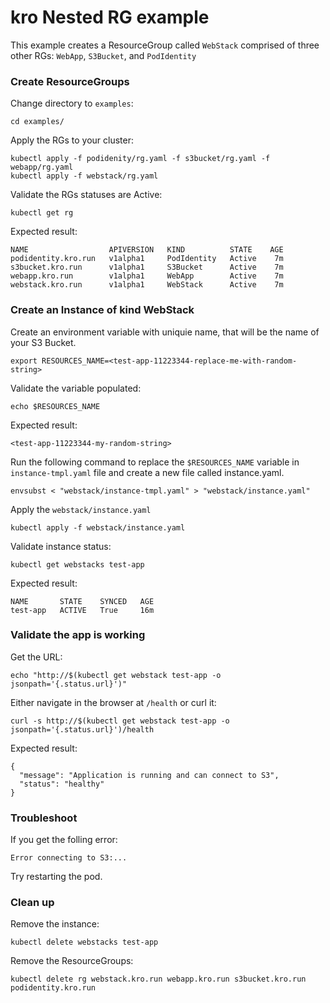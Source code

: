 # kro Nested RG example

This example creates a ResourceGroup called `WebStack` comprised of
three other RGs: `WebApp`, `S3Bucket`, and `PodIdentity`

### Create ResourceGroups

Change directory to `examples`:
```
cd examples/
```
Apply the RGs to your cluster:

```
kubectl apply -f podidenity/rg.yaml -f s3bucket/rg.yaml -f webapp/rg.yaml
kubectl apply -f webstack/rg.yaml
```

Validate the RGs statuses are Active:

```
kubectl get rg
```

Expected result:

```
NAME                  APIVERSION   KIND          STATE    AGE
podidentity.kro.run   v1alpha1     PodIdentity   Active    7m
s3bucket.kro.run      v1alpha1     S3Bucket      Active    7m
webapp.kro.run        v1alpha1     WebApp        Active    7m
webstack.kro.run      v1alpha1     WebStack      Active    7m
```

### Create an Instance of kind WebStack
Create an environment variable with uniquie name, that will be the name of your S3 Bucket.
```
export RESOURCES_NAME=<test-app-11223344-replace-me-with-random-string>
```
Validate the variable populated:
```
echo $RESOURCES_NAME
```
Expected result:
```
<test-app-11223344-my-random-string>
```
Run the following command to replace the `$RESOURCES_NAME` variable in `instance-tmpl.yaml` file and create
a new file called instance.yaml. 
```shell
envsubst < "webstack/instance-tmpl.yaml" > "webstack/instance.yaml"
```
Apply the `webstack/instance.yaml` 

```
kubectl apply -f webstack/instance.yaml
```

Validate instance status:

```
kubectl get webstacks test-app
```

Expected result:

```
NAME       STATE    SYNCED   AGE
test-app   ACTIVE   True     16m
```

### Validate the app is working

Get the URL:

```
echo "http://$(kubectl get webstack test-app -o jsonpath='{.status.url}')"
```

Either navigate in the browser at `/health` or curl it:

```
curl -s http://$(kubectl get webstack test-app -o jsonpath='{.status.url}')/health
```

Expected result:

```
{
  "message": "Application is running and can connect to S3",
  "status": "healthy"
}
```

### Troubleshoot
If you get the folling error:
```
Error connecting to S3:...
```
Try restarting the pod.

### Clean up

Remove the instance:

```
kubectl delete webstacks test-app
```

Remove the ResourceGroups:

```
kubectl delete rg webstack.kro.run webapp.kro.run s3bucket.kro.run podidentity.kro.run
```
